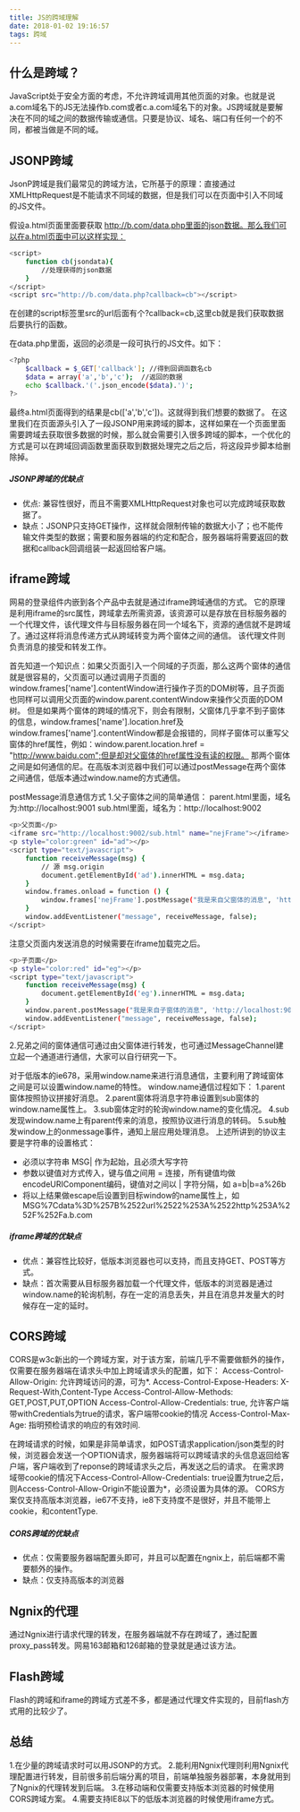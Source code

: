 ```yaml
---
title: JS的跨域理解
date: 2018-01-02 19:16:57
tags: 跨域
---
```


## 什么是跨域？
JavaScript处于安全方面的考虑，不允许跨域调用其他页面的对象。也就是说a.com域名下的JS无法操作b.com或者c.a.com域名下的对象。JS跨域就是要解决在不同的域之间的数据传输或通信。只要是协议、域名、端口有任何一个的不同，都被当做是不同的域。

## JSONP跨域

JsonP跨域是我们最常见的跨域方法，它所基于的原理：直接通过XMLHttpRequest是不能请求不同域的数据，但是我们可以在页面中引入不同域的JS文件。

假设a.html页面里面要获取 http://b.com/data.php里面的json数据。那么我们可以在a.html页面中可以这样实现：
``` bash
<script>
    function cb(jsondata){
        //处理获得的json数据
    }
</script>
<script src="http://b.com/data.php?callback=cb"></script>

```
<!--more-->

在创建的script标签里src的url后面有个?callback=cb,这里cb就是我们获取数据后要执行的函数。

在data.php里面，返回的必须是一段可执行的JS文件。如下：

``` bash
<?php
    $callback = $_GET['callback']; //得到回调函数名cb
    $data = array('a','b','c');  //返回的数据
    echo $callback.'('.json_encode($data).')';
?>
```

最终a.html页面得到的结果是cb(['a','b','c'])。这就得到我们想要的数据了。
在这里我们在页面源头引入了一段JSONP用来跨域的脚本，这样如果在一个页面里面需要跨域去获取很多数据的时候，那么就会需要引入很多跨域的脚本，一个优化的方式是可以在跨域回调函数里面获取到数据处理完之后之后，将这段异步脚本给删除掉。

##### JSONP跨域的优缺点
- 优点: 兼容性很好，而且不需要XMLHttpRequest对象也可以完成跨域获取数据了。
- 缺点：JSONP只支持GET操作，这样就会限制传输的数据大小了；也不能传输文件类型的数据；需要和服务器端的约定和配合，服务器端将需要返回的数据和callback回调组装一起返回给客户端。

## iframe跨域
网易的登录组件内嵌到各个产品中去就是通过iframe跨域通信的方式。
它的原理是利用iframe的src属性，跨域拿去所需资源，该资源可以是存放在目标服务器的一个代理文件，该代理文件与目标服务器在同一个域名下，资源的通信就不是跨域了。通过这样将消息传递方式从跨域转变为两个窗体之间的通信。
该代理文件则负责消息的接受和转发工作。

首先知道一个知识点：如果父页面引入一个同域的子页面，那么这两个窗体的通信就是很容易的，父页面可以通过调用子页面的window.frames['name'].contentWindow进行操作子页的DOM树等，且子页面也同样可以调用父页面的window.parent.contentWindow来操作父页面的DOM树。
但是如果两个窗体的跨域的情况下，则会有限制，父窗体几乎拿不到子窗体的信息，window.frames['name'].location.href及window.frames['name'].contentWindow都是会报错的，同样子窗体可以重写父窗体的href属性，例如：window.parent.location.href = "http://www.baidu.com";但是却对父窗体的href属性没有读的权限。
那两个窗体之间是如何通信的尼。在高版本浏览器中我们可以通过postMessage在两个窗体之间通信，低版本通过window.name的方式通信。

postMessage消息通信方式
1.父子窗体之间的简单通信：
parent.html里面，域名为:http://localhost:9001
sub.html里面，域名为：http://localhost:9002

``` bash
<p>父页面</p>		
<iframe src="http://localhost:9002/sub.html" name="nejFrame"></iframe>
<p style="color:green" id="ad"></p>
<script type="text/javascript">
    function receiveMessage(msg) {
        // 源 msg.origin
        document.getElementById('ad').innerHTML = msg.data;
    }
    window.frames.onload = function () {
        window.frames['nejFrame'].postMessage("我是来自父窗体的消息", 'http://localhost:9002');
    }
    window.addEventListener("message", receiveMessage, false);
</script>
```
注意父页面内发送消息的时候需要在iframe加载完之后。
``` bash
<p>子页面</p>
<p style="color:red" id="eg"></p>	
<script type="text/javascript">
    function receiveMessage(msg) {
        document.getElementById('eg').innerHTML = msg.data;
    }
    window.parent.postMessage("我是来自子窗体的消息", 'http://localhost:9001');
    window.addEventListener("message", receiveMessage, false);
</script>
```
2.兄弟之间的窗体通信可通过由父窗体进行转发，也可通过MessageChannel建立起一个通道进行通信，大家可以自行研究一下。

对于低版本的ie678，采用window.name来进行消息通信，主要利用了跨域窗体之间是可以设置window.name的特性。
window.name通信过程如下：
1.parent窗体按照协议拼接好消息。
2.parent窗体将消息字符串设置到sub窗体的window.name属性上。
3.sub窗体定时的轮询window.name的变化情况。
4.sub发现window.name上有parent传来的消息，按照协议进行消息的转码。
5.sub触发window上的onmessage事件，通知上层应用处理消息。
上述所讲到的协议主要是字符串的设置格式：
- 必须以字符串 MSG| 作为起始，且必须大写字符
- 参数以键值对方式传入，键与值之间用 = 连接，所有键值均做encodeURIComponent编码，键值对之间以 | 字符分隔，如 a=b|b=a%26b
- 将以上结果做escape后设置到目标window的name属性上，如MSG%7Cdata%3D%257B%2522url%2522%253A%2522http%253A%252F%252Fa.b.com

##### iframe跨域的优缺点
- 优点：兼容性比较好，低版本浏览器也可以支持，而且支持GET、POST等方式。
- 缺点：首次需要从目标服务器加载一个代理文件，低版本的浏览器是通过window.name的轮询机制，存在一定的消息丢失，并且在消息并发量大的时候存在一定的延时。
## CORS跨域
CORS是w3c新出的一个跨域方案，对于该方案，前端几乎不需要做额外的操作，仅需要在服务器端在请求头中加上跨域请求头的配置，如下：
Access-Control-Allow-Origin: 允许跨域访问的源，可为*.
Access-Control-Expose-Headers: X-Request-With,Content-Type
Access-Control-Allow-Methods: GET,POST,PUT,OPTION
Access-Control-Allow-Credentials: true, 允许客户端带withCredentials为true的请求，客户端带cookie的情况
Access-Control-Max-Age: 指明预检请求的响应的有效时间.

在跨域请求的时候，如果是非简单请求，如POST请求application/json类型的时候，浏览器会发送一个OPTION请求，服务器端将可以跨域请求的头信息返回给客户端，客户端收到了reponse的跨域请求头之后，再发送之后的请求。
在需求跨域带cookie的情况下Access-Control-Allow-Credentials: true设置为true之后，则Access-Control-Allow-Origin不能设置为*，必须设置为具体的源。
CORS方案仅支持高版本浏览器，ie67不支持，ie8下支持度不是很好，并且不能带上cookie，和contentType.
##### CORS跨域的优缺点
- 优点：仅需要服务器端配置头即可，并且可以配置在ngnix上，前后端都不需要额外的操作。
- 缺点：仅支持高版本的浏览器


## Ngnix的代理
通过Ngnix进行请求代理的转发，在服务器端就不存在跨域了，通过配置proxy_pass转发。网易163邮箱和126邮箱的登录就是通过该方法。

## Flash跨域
Flash的跨域和iframe的跨域方式差不多，都是通过代理文件实现的，目前flash方式用的比较少了。

## 总结
1.在少量的跨域请求时可以用JSONP的方式。
2.能利用Ngnix代理则利用Ngnix代理配置进行转发，目前很多前后端分离的项目，前端单独服务器部署，本身就用到了Ngnix的代理转发到后端。
3.在移动端和仅需要支持版本浏览器的时候使用CORS跨域方案。
4.需要支持IE8以下的低版本浏览器的时候使用iframe方式。










